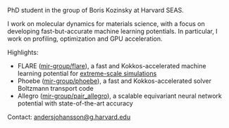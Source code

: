 PhD student in the group of Boris Kozinsky at Harvard SEAS.

I work on molecular dynamics for materials science, with a focus on developing fast-but-accurate machine learning potentials. In particular, I work on profiling, optimization and GPU acceleration.

Highlights:
- FLARE ([mir-group/flare](https://github.com/mir-group/flare)), a fast and Kokkos-accelerated machine learning potential for [extreme-scale simulations](https://arxiv.org/abs/2204.12573)
- Phoebe ([mir-group/phoebe](https://github.com/mir-group/phoebe)), a fast and Kokkos-accelerated solver Boltzmann transport code
- Allegro ([mir-group/pair_allegro](https://github.com/mir-group/pair_allegro)), a scalable equivariant neural network potential with state-of-the-art accuracy

Contact: [andersjohansson@g.harvard.edu](mailto:andersjohansson@g.harvard.edu)
